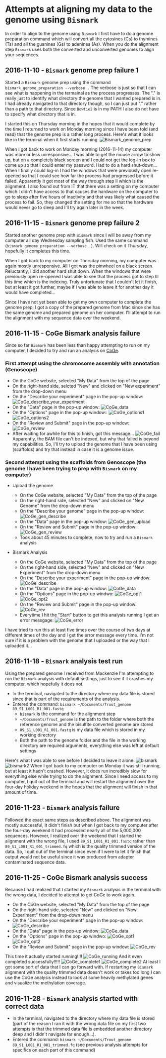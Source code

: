 # Attempts at aligning my data to the genome using `Bismark`

In order to align to the genome using `Bismark` I first have to do a genome preparation command which will convert all the cytosines (Cs) to thymines (Ts) and all the guanines (Gs) to adenines (As). When you do the alignment step `Bismark` uses both the converted and unconverted genomes to align your sequences.

## 2016-11-10 - `Bismark` genome prep failure 1
Started a `Bismark` genome prep using the command `bismark_genome_preparation --verbose .` The verbose is just so that I can see what is happening in the termainal as the process progresses. The "." is really just to identify what directory the genome that I wanted prepared is in. I had already navigated to that directory though, so I can just put "." rather than a path to that directory. Since `Bowtie2` is in my PATH I also do not have to specify what directory that is in.

I started this on Thursday morning in the hopes that it would complete by the time I returned to work on Monday morning since I have been told (and read) that the genome prep is a rather long process. Here's what it looks like in the terminal when it first starts running:
![Bismark_genome_prep](https://github.com/mmiddleton/mmiddleton-fish546/blob/master/images/Bismark_notebook/bismark_genome_prep_unsuccessful.png)

When I got back to work on Monday morning (2016-11-14) my computer was more or less unresponsive... I was able to get the mouse arrow to show up, but on a completely black screen and I could not get the log-in box to come up so that I could enter my password. Had to do a hard shut-down... When I finally could log-in I had the windows that were previously open re-opened so that I could see how far the process had progressed before it failed. Apparently it got most of the way through step II which is the alignment. I also found out from IT that there was a setting on my computer which I didn't have access to that causes the hardware on the computer to go to sleep after five hours of inactivity and that was likely what caused the process to fail. So, they changed the setting for me so that the hardware would never go to sleep and I'll try again later in the week.

## 2016-11-15 - `Bismark` genome prep failure 2
Started another genome prep with `Bismark` since I will be away from my computer all day Wednesday sampling fish. Used the same command (`bismark_genome_preparation --verbose .`). Will check on it Thursday, hopefully it completes this time.

When I got back to my computer on Thursday morning, my computer was again mostly unresponsive. All I got was the pinwheel on a black screen. Reluctantly, I did another hard shut down. When the windows that were previously open re-opened I was able to see that the process got to step III this time which is the indexing. Truly unfortunate that I couldn't let it finish, but at least it got further, maybe if I was able to leave it for another day it would have completed...

Since I have not yet been able to get my own computer to complete the genome prep, I got a copy of the prepared genome from Mac since she has the same genome and prepared genome on her computer. I'll attempt to run the alignment with my sequence data over the weekend.

## 2016-11-15 - CoGe Bismark analysis failure
Since so far `Bismark` has been less than happy attempting to run on my computer, I decided to try and run an analysis on [CoGe](https://genomevolution.org/coge/).

### First attempt using the chromosome assembly with annotation (Genoscope)
- On the CoGe website, selected "My Data" from the top of the page
- On the right-hand side, selcted "New" and clicked on "New experiment" from the drop-down menu
- On the "Describe your experiment" page in the pop-up window:
![CoGe_describe_your_experiment](https://github.com/mmiddleton/mmiddleton-fish546/blob/master/images/Bismark_notebook/CoGe_describe_chr.png)
- On the "Data" page in the pop-up window:
![CoGe_data](https://github.com/mmiddleton/mmiddleton-fish546/blob/master/images/Bismark_notebook/CoGe_data_chr_and_scaf.png)
- On the "Options" page in the pop-up window::
![CoGe_options1](https://github.com/mmiddleton/mmiddleton-fish546/blob/master/images/Bismark_notebook/CoGe_options1_chr_and_scaf.png)
![CoGe_options2](https://github.com/mmiddleton/mmiddleton-fish546/blob/master/images/Bismark_notebook/CoGe_options2_chr_and_scaf.png)
- On the "Review and Submit" page in the pop-up window:
![CoGe_review](https://github.com/mmiddleton/mmiddleton-fish546/blob/master/images/Bismark_notebook/CoGe_review_chr.png)
- After waiting for awhile for this to finish, got this message...
![CoGe_fail](https://github.com/mmiddleton/mmiddleton-fish546/blob/master/images/Bismark_notebook/CoGe_chr_fail.png)
Apparently, the BAM file can't be indexed, but why that failed is beyond my capabilities. So, I'll try to upload the genome that I have been using (scaffolds) and try that instead in case it is a genome issue.

### Second attempt using the scaffolds from Genoscope (the genome I have been trying to prep with `Bismark` on my computer)
- Upload the genome
	- On the CoGe website, selected "My Data" from the top of the page
	- On the right-hand side, selected "New" and clicked on "New Genome" from the drop-down menu
	- On the "Describe your genome" page in the pop-up window:
	![CoGe_gen_describe](https://github.com/mmiddleton/mmiddleton-fish546/blob/master/images/Bismark_notebook/CoGe_describegenome.png)
    - On the "Data" page in the pop-up window:
    ![CoGe_gen_upload](https://github.com/mmiddleton/mmiddleton-fish546/blob/master/images/Bismark_notebook/CoGe_uploadgenome.png)
    - On the "Review and Submit" page in the pop-up window:
    ![CoGe_gen_review](https://github.com/mmiddleton/mmiddleton-fish546/blob/master/images/Bismark_notebook/CoGe_reviewgenome.png)
    - Took about 45 minutes to complete, now to try and run a `Bismark` analysis

- Bismark Analysis
	- On the CoGe website, selected "My Data" from the top of the page
	- On the right-hand side, selected "New" and clicked on "New Experiment" from the drop-down menu
	- On the "Describe your experiment" page in the pop-up window:
	![CoGe_describe](https://github.com/mmiddleton/mmiddleton-fish546/blob/master/images/Bismark_notebook/CoGe_describe_scaf.png)
	- On the "Data" page in the pop-up window:
	![CoGe_data](https://github.com/mmiddleton/mmiddleton-fish546/blob/master/images/Bismark_notebook/CoGe_data_chr_and_scaf.png)
    - On the "Options" page in the pop-up windwo:
    ![CoGe_opt1](https://github.com/mmiddleton/mmiddleton-fish546/blob/master/images/Bismark_notebook/CoGe_options1_chr_and_scaf.png)
    ![CoGe_opt2](https://github.com/mmiddleton/mmiddleton-fish546/blob/master/images/Bismark_notebook/CoGe_options2_chr_and_scaf.png)
    - On the "Review and Submit" page in the pop-up window:
    ![CoGe_rev](https://github.com/mmiddleton/mmiddleton-fish546/blob/master/images/Bismark_notebook/CoGe_review_scaf.png)
    - Everytime I hit the "Start" button to get this analysis running I get an error messgage:
    ![CoGe_error](https://github.com/mmiddleton/mmiddleton-fish546/blob/master/images/Bismark_notebook/CoGe_scaf_fail.png)

I have tried to run this at least five times over the course of two days at different times of the day and I get the error message every time. I'm not sure if it is a problem with the genome that I uploaded or the way that I uploaded it... 

## 2016-11-18 - `Bismark` analysis test run
Using the prepared genome I received from Mackenzie I'm attempting to run the `Bismark` analysis with default settings, just to see if it crashes my computer, which hopefully it does not.

- In the terminal, navigated to the directory where my data file is stored since that is part of the requirements of the analysis.
- Entered the command: `bismark ~/Documents/Trout_genome 89_S1_L001_R1_001.fastq` 
	- `bismark` is the command for the alignment step
	- `~/Documents/Trout_genome` is the path to the folder where both the reference genome and the bisulfite converted genome are stored
	- `89_S1_L001_R1_001.fastq` is my data file which is stored in my working directory
	- Both the path to the genome folder and the file in the working directory are required arguments, everything else was left at default settings

Here's what I was able to see before I decided to leave it alone:
![bismark](https://github.com/mmiddleton/mmiddleton-fish546/blob/master/images/Bismark_notebook/bismark_fail.png)
![bismark2](https://github.com/mmiddleton/mmiddleton-fish546/blob/master/images/Bismark_notebook/bismark2_fail.png)
When I got back to my computer on Monday it was still running, but at least it hadn't crashed. However, it does run incredibly slow for everything else while trying to do the alignment. Since I need access to my computer, I quit out of the terminal and will restart the alignment over the four-day holiday weekend in the hopes that the alignment will finish in that amount of time.

## 2016-11-23 - `Bismark` analysis failure
Followed the exact same steps as described above. The alignment was mostly successful, it didn't finish but when I got back to my computer after the four-day weekend it had processed nearly all of the 5,000,000 sequences. However, I realized over the weekend that I started the alignment with the wrong file, I used `89_S1_L001_R1_001.fastq` rather than `89_S1_L001_R1_001_trimmed.fq` which is the quality trimmed version of the data. So, I quit out of the terminal since even if I were to let it finish that output would not be useful since it was produced from adapter contaminated sequence data.

## 2016-11-25 - CoGe Bismark analysis success
Because I had realized that I started my `Bismark` analysis in the terminal with the wrong data, I decided to attempt to get CoGe to work again.

- On the CoGe website, selected "My Data" from the top of the page
- On the right-hand side, selected "New" and clicked on "New Experiment" from the drop-down menu
- On the "Describe your experiment" page in the pop-up window:
![CoGe_describe](https://github.com/mmiddleton/mmiddleton-fish546/blob/master/images/Bismark_notebook/CoGe_success_DYE.png)
- On the "Data" page in the pop-up window:
![CoGe_data](https://github.com/mmiddleton/mmiddleton-fish546/blob/master/images/Bismark_notebook/CoGe_success_data.png)
- On the "Options" page in the pop-up windwo:
![CoGe_opt1](https://github.com/mmiddleton/mmiddleton-fish546/blob/master/images/Bismark_notebook/CoGe_success_options1.png)
![CoGe_opt2](https://github.com/mmiddleton/mmiddleton-fish546/blob/master/images/Bismark_notebook/CoGe_success_options2.png)
- On the "Review and Submit" page in the pop-up window:
![CoGe_rev](https://github.com/mmiddleton/mmiddleton-fish546/blob/master/images/Bismark_notebook/CoGe_success_review.png)

This time it actually started running!!!!
![CoGe_running](https://github.com/mmiddleton/mmiddleton-fish546/blob/master/images/Bismark_notebook/CoGe_success_running.png)
And it even completed successfully!!!!!
![CoGe_complete1](https://github.com/mmiddleton/mmiddleton-fish546/blob/master/images/Bismark_notebook/CoGe_success_complete1.png)
![CoGe_complete2](https://github.com/mmiddleton/mmiddleton-fish546/blob/master/images/Bismark_notebook/CoGe_success_complete2.png)
At least I got some sort of data that I can go forward with. If restarting my `Bismark` alignment with the quality trimmed data doesn't work or takes too long I can use the CoGe analysis instead to look at some heavily methylated genes and visualize the methylation coverage.

## 2016-11-28 - `Bismark` analysis started with correct data
- In the terminal, navigated to the directory where my data file is stored (part of the reason I ran it with the wrong data file on my first two attempts is that the trimmed data file is embedded another directory deep and I didn't navigate far enough...).
- Entered the command: `bismark ~/Documents/Trout_genome 89_S1_L001_R1_001_trimmed.fq` (see previous analysis attempts for specifics on each part of this command)